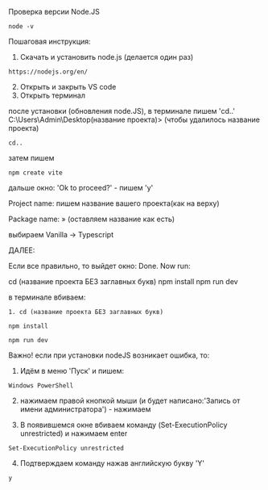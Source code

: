 
Проверка версии Node.JS  
```
node -v
```

Пошаговая инструкция:

1. Скачать и установить node.js (делается один раз)
```
https://nodejs.org/en/
```
2. Открыть и закрыть VS code
3. Открыть терминал

после установки (обновления node.JS), в терминале пишем 'cd..'
C:\Users\Admin\Desktop\(название проекта)> (чтобы удалилось название проекта)
```
cd..
```

затем пишем
```
npm create vite
```

дальше окно: 'Ok to proceed?' - пишем 'y'

Project name: пишем название вашего проекта(как на верху) 

Package name: » (оставляем название как есть)

выбираем Vanilla -> Typescript

ДАЛЕЕ:

Если все правильно, то выйдет окно:
Done. Now run:

  cd (название проекта БЕЗ заглавных букв) 
  npm install
  npm run dev

  в терминале вбиваем:
  ```
  1. cd (название проекта БЕЗ заглавных букв)
  ```
  
  ```
  npm install
  ```

  ```
  npm run dev
  ```

Важно! если при установки nodeJS возникает ошибка, то: 

1. Идём в меню 'Пуск' и пишем:

```
Windows PowerShell
```
2. нажимаем правой кнопкой мыши (и будет написано:'Запись от имени администратора') - нажимаем

3. В появившемся окне вбиваем команду (Set-ExecutionPolicy unrestricted) и нажимаем enter
```
Set-ExecutionPolicy unrestricted
```
4. Подтверждаем команду нажав английскую букву 'Y'
```
y
```


